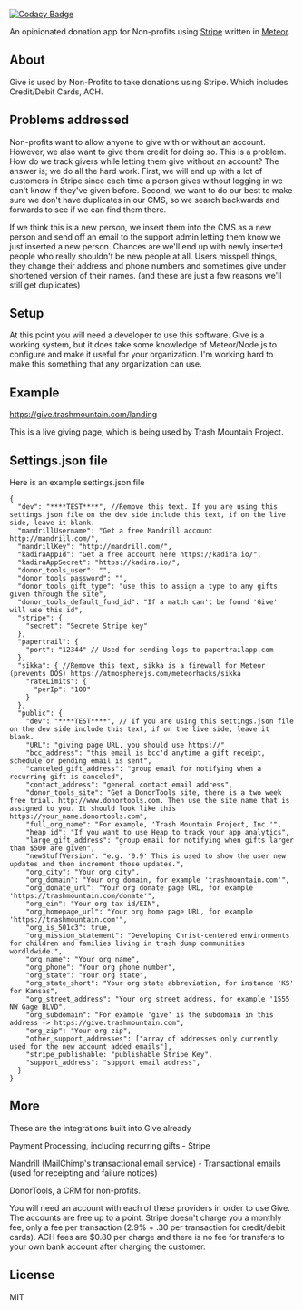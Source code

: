 [![Codacy Badge](https://www.codacy.com/project/badge/cd0a18c7433547279f5409d4ec3297c1)](https://www.codacy.com/app/c316/give)


An opinionated donation app for Non-profits using <a href="https://stripe.com">Stripe</a> 
written in <a href="http://meteor.com">Meteor</a>.


## About

Give is used by Non-Profits to take donations using Stripe. Which includes Credit/Debit Cards, ACH. 

## Problems addressed

Non-profits want to allow anyone to give with or without an account. However, we also want to give them credit for doing so.
This is a problem. How do we track givers while letting them give without an account? The answer is; we do all the hard work.
First, we will end up with a lot of customers in Stripe since each time a person gives without logging in we can't know if they've given before.
Second, we want to do our best to make sure we don't have duplicates in our CMS, so we search backwards and forwards to see if we can find them there.

If we think this is a new person, we insert them into the CMS as a new person and send off an email to the support admin letting them know we just inserted a 
new person. Chances are we'll end up with newly inserted people who really shouldn't be new people at all. 
Users misspell things, they change their address and phone numbers and sometimes give under shortened version of their names. 
(and these are just a few reasons we'll still get duplicates)



## Setup

At this point you will need a developer to use this software. Give is a working system, but it does take some knowledge of Meteor/Node.js to configure and make it useful for your organization. I'm working hard to make this something that any organization can use.

## Example

https://give.trashmountain.com/landing

This is a live giving page, which is being used by Trash Mountain Project. 

## Settings.json file

Here is an example settings.json file

```
{
  "dev": "****TEST****", //Remove this text. If you are using this settings.json file on the dev side include this text, if on the live side, leave it blank.
  "mandrillUsername": "Get a free Mandrill account http://mandrill.com/",
  "mandrillKey": "http://mandrill.com/",
  "kadiraAppId": "Get a free account here https://kadira.io/",
  "kadiraAppSecret": "https://kadira.io/",
  "donor_tools_user": "",
  "donor_tools_password": "",
  "donor_tools_gift_type": "use this to assign a type to any gifts given through the site",
  "donor_tools_default_fund_id": "If a match can't be found 'Give' will use this id",
  "stripe": {
    "secret": "Secrete Stripe key"
  },
  "papertrail": {
    "port": "12344" // Used for sending logs to papertrailapp.com
  },
  "sikka": { //Remove this text, sikka is a firewall for Meteor (prevents DOS) https://atmospherejs.com/meteorhacks/sikka
    "rateLimits": {
      "perIp": "100"
    }
  },
  "public": {
    "dev": "****TEST****", // If you are using this settings.json file on the dev side include this text, if on the live side, leave it blank.
    "URL": "giving page URL, you should use https://"
    "bcc_address": "this email is bcc'd anytime a gift receipt, schedule or pending email is sent",
    "canceled_gift_address": "group email for notifying when a recurring gift is canceled",
    "contact_address": "general contact email address",
    "donor_tools_site": "Get a DonorTools site, there is a two week free trial. http://www.donortools.com. Then use the site name that is assigned to you. It should look like this https://your_name.donortools.com",
    "full_org_name": "For example, 'Trash Mountain Project, Inc.'",
    "heap_id": "If you want to use Heap to track your app analytics",
    "large_gift_address": "group email for notifying when gifts larger than $500 are given",
    "newStuffVersion": "e.g. '0.9' This is used to show the user new updates and then increment those updates.",
    "org_city": "Your org city",
    "org_domain": "Your org domain, for example 'trashmountain.com'",
    "org_donate_url": "Your org donate page URL, for example 'https://trashmountain.com/donate'",
    "org_ein": "Your org tax id/EIN",
    "org_homepage_url": "Your org home page URL, for example 'https://trashmountain.com'",
    "org_is_501c3": true,
    "org_mission_statement": "Developing Christ-centered environments for children and families living in trash dump communities wordldwide.",
    "org_name": "Your org name",
    "org_phone": "Your org phone number",
    "org_state": "Your org state",
    "org_state_short": "Your org state abbreviation, for instance 'KS' for Kansas",
    "org_street_address": "Your org street address, for example '1555 NW Gage BLVD",
    "org_subdomain": "For example 'give' is the subdomain in this address -> https://give.trashmountain.com",
    "org_zip": "Your org zip",
    "other_support_addresses": ["array of addresses only currently used for the new account added emails"],
    "stripe_publishable: "publishable Stripe Key",
    "support_address": "support email address",
  }
}
```


## More

These are the integrations built into Give already

Payment Processing, including recurring gifts - Stripe

Mandrill (MailChimp's transactional email service) - Transactional emails (used for receipting and failure notices)

DonorTools, a CRM for non-profits.

You will need an account with each of these providers in order to use Give. 
The accounts are free up to a point. Stripe doesn't charge you a monthly fee, 
only a fee per transaction (2.9% + .30 per transaction for credit/debit cards). 
ACH fees are $0.80 per charge and there is no fee for transfers to your own bank account after charging the customer. 

## License

MIT
